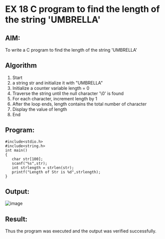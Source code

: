 # EX 18 C program to find the length of the string 'UMBRELLA'
## AIM:
To write a C program to find the length of the string 'UMBRELLA'
## Algorithm
1. Start
2.  a string str and initialize it with "UMBRELLA"
3. Initialize a counter variable length = 0
4. Traverse the string until the null character '\0' is found  
5. For each character, increment length by 1
6. After the loop ends, length contains the total number of character
7. Display the value of length
8. End 

## Program:
```
#include<stdio.h>
#include<string.h>
int main()
{
   char str[100];
   scanf("%s",str);
   int strlength = strlen(str);
   printf("Length of Str is %d",strlength);
}
```
## Output:

![image](https://github.com/user-attachments/assets/0b36d706-48f2-4e26-b4e4-a4d88f49c287)


## Result:
Thus the program was executed and the output was verified successfully.
